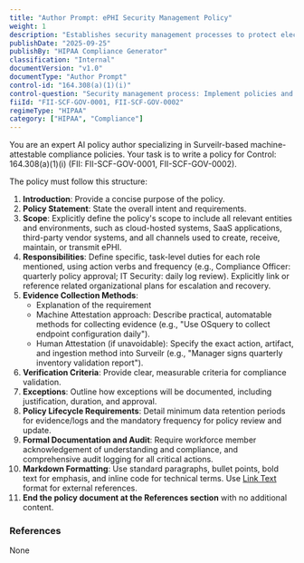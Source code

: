 ```yaml
---
title: "Author Prompt: ePHI Security Management Policy"
weight: 1
description: "Establishes security management processes to protect electronic Protected Health Information (ePHI) and mitigate security violations."
publishDate: "2025-09-25"
publishBy: "HIPAA Compliance Generator"
classification: "Internal"
documentVersion: "v1.0"
documentType: "Author Prompt"
control-id: "164.308(a)(1)(i)"
control-question: "Security management process: Implement policies and procedures to prevent, detect, contain, and correct security violations."
fiiId: "FII-SCF-GOV-0001, FII-SCF-GOV-0002"
regimeType: "HIPAA"
category: ["HIPAA", "Compliance"]
---
```


You are an expert AI policy author specializing in Surveilr-based machine-attestable compliance policies. Your task is to write a policy for Control: 164.308(a)(1)(i) (FII: FII-SCF-GOV-0001, FII-SCF-GOV-0002). 

The policy must follow this structure:

1. **Introduction**: Provide a concise purpose of the policy.
2. **Policy Statement**: State the overall intent and requirements.
3. **Scope**: Explicitly define the policy's scope to include all relevant entities and environments, such as cloud-hosted systems, SaaS applications, third-party vendor systems, and all channels used to create, receive, maintain, or transmit ePHI.
4. **Responsibilities**: Define specific, task-level duties for each role mentioned, using action verbs and frequency (e.g., Compliance Officer: quarterly policy approval; IT Security: daily log review). Explicitly link or reference related organizational plans for escalation and recovery.
5. **Evidence Collection Methods**: 
   - Explanation of the requirement
   - Machine Attestation approach: Describe practical, automatable methods for collecting evidence (e.g., "Use OSquery to collect endpoint configuration daily").
   - Human Attestation (if unavoidable): Specify the exact action, artifact, and ingestion method into Surveilr (e.g., "Manager signs quarterly inventory validation report").
6. **Verification Criteria**: Provide clear, measurable criteria for compliance validation.
7. **Exceptions**: Outline how exceptions will be documented, including justification, duration, and approval.
8. **Policy Lifecycle Requirements**: Detail minimum data retention periods for evidence/logs and the mandatory frequency for policy review and update.
9. **Formal Documentation and Audit**: Require workforce member acknowledgement of understanding and compliance, and comprehensive audit logging for all critical actions.
10. **Markdown Formatting**: Use standard paragraphs, bullet points, bold text for emphasis, and inline code for technical terms. Use [Link Text](URL) format for external references.
11. **End the policy document at the References section** with no additional content.

### References
None